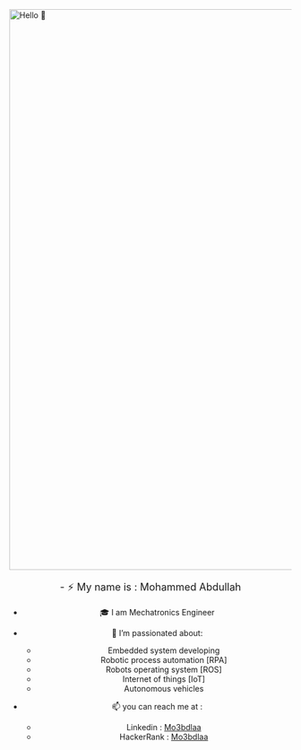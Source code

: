 <img src="https://github.com/Mo3bdlaa/Mo3bdlaa/blob/main/Images/Hello.gif" alt="Hello 👋" style="width:1000px;"/>

<center><p style="font-size: 18px;">
- ⚡ My name is : Mohammed Abdullah

- 🎓 I am Mechatronics Engineer

- 🌱 I’m passionated about: 
    - Embedded system developing
    - Robotic process automation [RPA]
    - Robots operating system [ROS]
    - Internet of things [IoT]
    - Autonomous vehicles

- 📫 you can reach me at : 
    - Linkedin : <a href="https://www.linkedin.com/in/mo3bdlaa/">Mo3bdlaa</a>
    - HackerRank : <a href="https://www.hackerrank.com/Mo3bdlaa">Mo3bdlaa</a>
    
</p></center>


